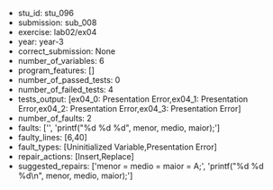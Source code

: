 - stu_id: stu_096	       
- submission: sub_008
- exercise: lab02/ex04
- year: year-3
- correct_submission: None
- number_of_variables: 6
- program_features: [] 
- number_of_passed_tests: 0
- number_of_failed_tests: 4
- tests_output: [ex04_0: Presentation Error,ex04_1: Presentation Error,ex04_2: Presentation Error,ex04_3: Presentation Error]
- number_of_faults: 2
- faults: ['', 'printf("%d %d %d", menor, medio, maior);']
- faulty_lines: [6,40]
- fault_types: [Uninitialized Variable,Presentation Error]
- repair_actions: [Insert,Replace] 
- suggested_repairs: ['menor = medio = maior = A;', 'printf("%d %d %d\n", menor, medio, maior);']
